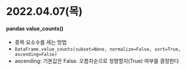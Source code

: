 # 2022.04.07(목)

#### pandas value_counts()
+ 중복 요소수를 세는 방법
+ `DataFrame.value_counts(subset=None, normalize=False, sort=True, ascending=False)`
+ ascending: 기본값은 False. 오름차순으로 정렬할지(True) 여부를 결정한다